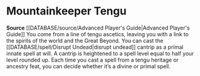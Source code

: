﻿---
id: '78'
name: Mountainkeeper Tengu
rarity: Common
source: '[[DATABASE/source/Advanced Player''s Guide|Advanced Player''s Guide]]'
type: Heritage

---
# Mountainkeeper Tengu

**Source** [[DATABASE/source/Advanced Player's Guide|Advanced Player's Guide]] 
You come from a line of tengu ascetics, leaving you with a link to the spirits of the world and the Great Beyond. You can cast the [[DATABASE/spell/Disrupt Undead|disrupt undead]] cantrip as a primal innate spell at will. A cantrip is heightened to a spell level equal to half your level rounded up. Each time you cast a spell from a tengu heritage or ancestry feat, you can decide whether it’s a divine or primal spell.